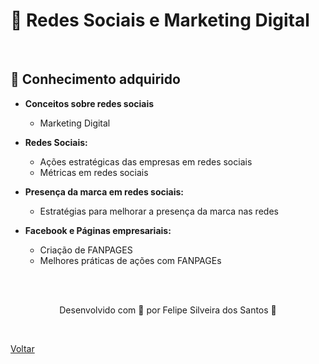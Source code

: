 <h1>📲 Redes Sociais e Marketing Digital</h1>

<br>

<h2> 🧠 Conhecimento adquirido </h2>

- **Conceitos sobre redes sociais**
  - Marketing Digital 

- **Redes Sociais:**
  - Ações estratégicas das empresas em redes sociais
  - Métricas em redes sociais 
- **Presença da marca em redes sociais:**
  - Estratégias para melhorar a presença da marca nas redes
- **Facebook e Páginas empresariais:**
  - Criação de FANPAGES
  - Melhores práticas de ações com FANPAGEs

<br><br>

<p align="center"> Desenvolvido com 💜 por Felipe Silveira dos Santos 👋 <p>

<br>

<a href="./README.md">Voltar</a>
